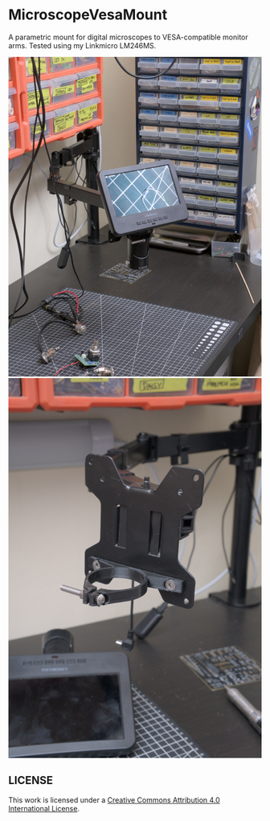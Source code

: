 # MicroscopeVesaMount
A parametric mount for digital microscopes to VESA-compatible monitor arms. Tested using my Linkmicro LM246MS.

![](images/microscopevesa.jpg)
![](images/microscopevesa2.jpg)

## LICENSE
This work is licensed under a
[Creative Commons Attribution 4.0 International License][cc-by].

[cc-by]: http://creativecommons.org/licenses/by/4.0/
[cc-by-shield]: https://img.shields.io/badge/License-CC%20BY%204.0-lightgrey.svg